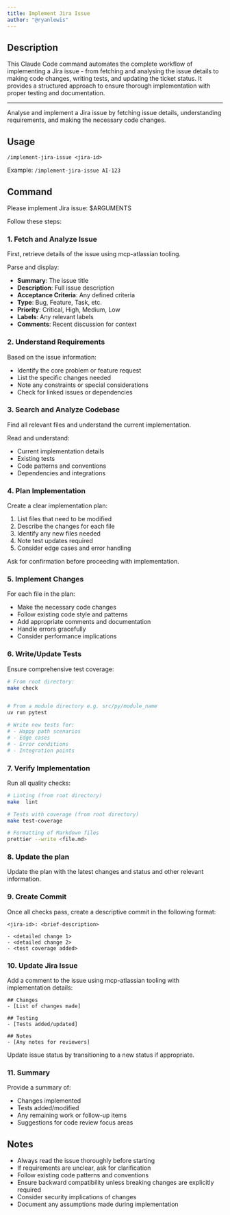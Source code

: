```yaml
---
title: Implement Jira Issue
author: "@ryanlewis"
---
```


## Description

This Claude Code command automates the complete workflow of implementing a Jira issue - from fetching and analysing the issue details to making code changes, writing tests, and updating the ticket status. It provides a structured approach to ensure thorough implementation with proper testing and documentation.

---

Analyse and implement a Jira issue by fetching issue details, understanding requirements, and making the necessary code changes.

## Usage

```
/implement-jira-issue <jira-id>
```

Example: `/implement-jira-issue AI-123`

## Command

Please implement Jira issue: $ARGUMENTS

Follow these steps:

### 1. Fetch and Analyze Issue

First, retrieve details of the issue using mcp-atlassian tooling.

Parse and display:
- **Summary**: The issue title
- **Description**: Full issue description
- **Acceptance Criteria**: Any defined criteria
- **Type**: Bug, Feature, Task, etc.
- **Priority**: Critical, High, Medium, Low
- **Labels**: Any relevant labels
- **Comments**: Recent discussion for context

### 2. Understand Requirements

Based on the issue information:
- Identify the core problem or feature request
- List the specific changes needed
- Note any constraints or special considerations
- Check for linked issues or dependencies

### 3. Search and Analyze Codebase

Find all relevant files and understand the current implementation.

Read and understand:
- Current implementation details
- Existing tests
- Code patterns and conventions
- Dependencies and integrations

### 4. Plan Implementation

Create a clear implementation plan:
1. List files that need to be modified
2. Describe the changes for each file
3. Identify any new files needed
4. Note test updates required
5. Consider edge cases and error handling

Ask for confirmation before proceeding with implementation.

### 5. Implement Changes

For each file in the plan:
- Make the necessary code changes
- Follow existing code style and patterns
- Add appropriate comments and documentation
- Handle errors gracefully
- Consider performance implications

### 6. Write/Update Tests

Ensure comprehensive test coverage:

```bash
# From root directory:
make check


# From a module directory e.g. src/py/module_name
uv run pytest

# Write new tests for:
# - Happy path scenarios
# - Edge cases
# - Error conditions
# - Integration points
```

### 7. Verify Implementation

Run all quality checks:
```bash
# Linting (from root directory)
make  lint

# Tests with coverage (from root directory)
make test-coverage

# Formatting of Markdown files
prettier --write <file.md>
```

### 8. Update the plan

Update the plan with the latest changes and status and other relevant information.

### 9. Create Commit

Once all checks pass, create a descriptive commit in the following format:

```
<jira-id>: <brief-description>

- <detailed change 1>
- <detailed change 2>
- <test coverage added>
```

### 10. Update Jira Issue

Add a comment to the issue using mcp-atlassian tooling with implementation details:
```
## Changes
- [List of changes made]

## Testing
- [Tests added/updated]

## Notes
- [Any notes for reviewers]
```

Update issue status by transitioning to a new status if appropriate.

### 11. Summary

Provide a summary of:
- Changes implemented
- Tests added/modified
- Any remaining work or follow-up items
- Suggestions for code review focus areas

## Notes

- Always read the issue thoroughly before starting
- If requirements are unclear, ask for clarification
- Follow existing code patterns and conventions
- Ensure backward compatibility unless breaking changes are explicitly required
- Consider security implications of changes
- Document any assumptions made during implementation